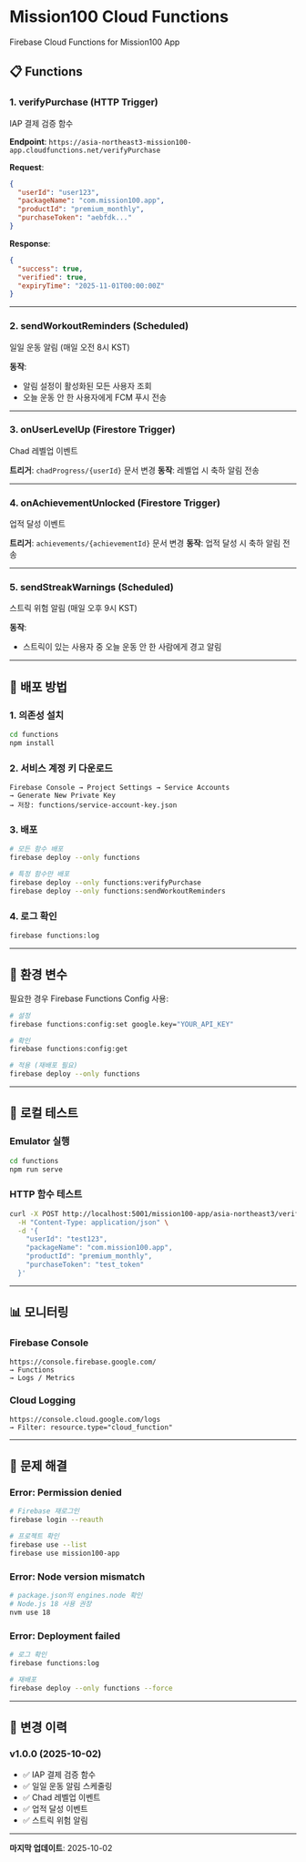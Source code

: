 # Mission100 Cloud Functions

Firebase Cloud Functions for Mission100 App

## 📋 Functions

### 1. **verifyPurchase** (HTTP Trigger)
IAP 결제 검증 함수

**Endpoint**: `https://asia-northeast3-mission100-app.cloudfunctions.net/verifyPurchase`

**Request**:
```json
{
  "userId": "user123",
  "packageName": "com.mission100.app",
  "productId": "premium_monthly",
  "purchaseToken": "aebfdk..."
}
```

**Response**:
```json
{
  "success": true,
  "verified": true,
  "expiryTime": "2025-11-01T00:00:00Z"
}
```

---

### 2. **sendWorkoutReminders** (Scheduled)
일일 운동 알림 (매일 오전 8시 KST)

**동작**:
- 알림 설정이 활성화된 모든 사용자 조회
- 오늘 운동 안 한 사용자에게 FCM 푸시 전송

---

### 3. **onUserLevelUp** (Firestore Trigger)
Chad 레벨업 이벤트

**트리거**: `chadProgress/{userId}` 문서 변경
**동작**: 레벨업 시 축하 알림 전송

---

### 4. **onAchievementUnlocked** (Firestore Trigger)
업적 달성 이벤트

**트리거**: `achievements/{achievementId}` 문서 변경
**동작**: 업적 달성 시 축하 알림 전송

---

### 5. **sendStreakWarnings** (Scheduled)
스트릭 위험 알림 (매일 오후 9시 KST)

**동작**:
- 스트릭이 있는 사용자 중 오늘 운동 안 한 사람에게 경고 알림

---

## 🚀 배포 방법

### 1. 의존성 설치
```bash
cd functions
npm install
```

### 2. 서비스 계정 키 다운로드
```
Firebase Console → Project Settings → Service Accounts
→ Generate New Private Key
→ 저장: functions/service-account-key.json
```

### 3. 배포
```bash
# 모든 함수 배포
firebase deploy --only functions

# 특정 함수만 배포
firebase deploy --only functions:verifyPurchase
firebase deploy --only functions:sendWorkoutReminders
```

### 4. 로그 확인
```bash
firebase functions:log
```

---

## 🔐 환경 변수

필요한 경우 Firebase Functions Config 사용:

```bash
# 설정
firebase functions:config:set google.key="YOUR_API_KEY"

# 확인
firebase functions:config:get

# 적용 (재배포 필요)
firebase deploy --only functions
```

---

## 🧪 로컬 테스트

### Emulator 실행
```bash
cd functions
npm run serve
```

### HTTP 함수 테스트
```bash
curl -X POST http://localhost:5001/mission100-app/asia-northeast3/verifyPurchase \
  -H "Content-Type: application/json" \
  -d '{
    "userId": "test123",
    "packageName": "com.mission100.app",
    "productId": "premium_monthly",
    "purchaseToken": "test_token"
  }'
```

---

## 📊 모니터링

### Firebase Console
```
https://console.firebase.google.com/
→ Functions
→ Logs / Metrics
```

### Cloud Logging
```
https://console.cloud.google.com/logs
→ Filter: resource.type="cloud_function"
```

---

## 🔧 문제 해결

### Error: Permission denied
```bash
# Firebase 재로그인
firebase login --reauth

# 프로젝트 확인
firebase use --list
firebase use mission100-app
```

### Error: Node version mismatch
```bash
# package.json의 engines.node 확인
# Node.js 18 사용 권장
nvm use 18
```

### Error: Deployment failed
```bash
# 로그 확인
firebase functions:log

# 재배포
firebase deploy --only functions --force
```

---

## 📝 변경 이력

### v1.0.0 (2025-10-02)
- ✅ IAP 결제 검증 함수
- ✅ 일일 운동 알림 스케줄링
- ✅ Chad 레벨업 이벤트
- ✅ 업적 달성 이벤트
- ✅ 스트릭 위험 알림

---

**마지막 업데이트**: 2025-10-02
